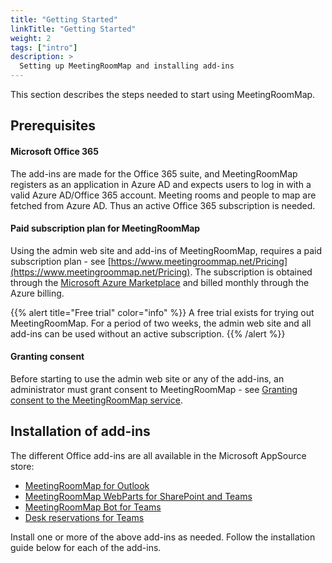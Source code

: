 ```yaml
---
title: "Getting Started"
linkTitle: "Getting Started"
weight: 2
tags: ["intro"]
description: >
  Setting up MeetingRoomMap and installing add-ins
---
```


This section describes the steps needed to start using MeetingRoomMap.

## Prerequisites
#### Microsoft Office 365

The add-ins are made for the Office 365 suite, and MeetingRoomMap registers as an application in Azure AD and expects users to log in with a valid Azure AD/Office 365 account. Meeting rooms and people to map are fetched from Azure AD. Thus an active Office 365 subscription is needed.
#### Paid subscription plan for MeetingRoomMap

Using the admin web site and add-ins of MeetingRoomMap, requires a paid subscription plan - see [https://www.meetingroommap.net/Pricing](https://www.meetingroommap.net/Pricing).
The subscription is obtained through the [Microsoft Azure Marketplace](https://azuremarketplace.microsoft.com/en-us/marketplace/apps/tnsconsulting.meetingroommap) and billed monthly through the Azure billing.

{{% alert title="Free trial" color="info" %}}
A free trial exists for trying out MeetingRoomMap. For a period of two weeks, the admin web site and all add-ins can be used without an active subscription.
{{% /alert %}}

#### Granting consent

Before starting to use the admin web site or any of the add-ins, an administrator must grant consent to MeetingRoomMap - see [Granting consent to the MeetingRoomMap service](/getting-started/admin/).

## Installation of add-ins

The different Office add-ins are all available in the Microsoft AppSource store:

* [MeetingRoomMap for Outlook](https://appsource.microsoft.com/en-us/product/office/wa104381386?tab=overview)
* [MeetingRoomMap WebParts for SharePoint and Teams](https://appsource.microsoft.com/en-us/product/office/WA200001948?tab=Overview)
* [MeetingRoomMap Bot for Teams](https://appsource.microsoft.com/en-us/product/office/WA104382042?tab=Overview)
* [Desk reservations for Teams](https://appsource.microsoft.com/en-us/product/office/WA200003532?tab=Overview)

Install one or more of the above add-ins as needed. Follow the installation guide below for each of the add-ins.
